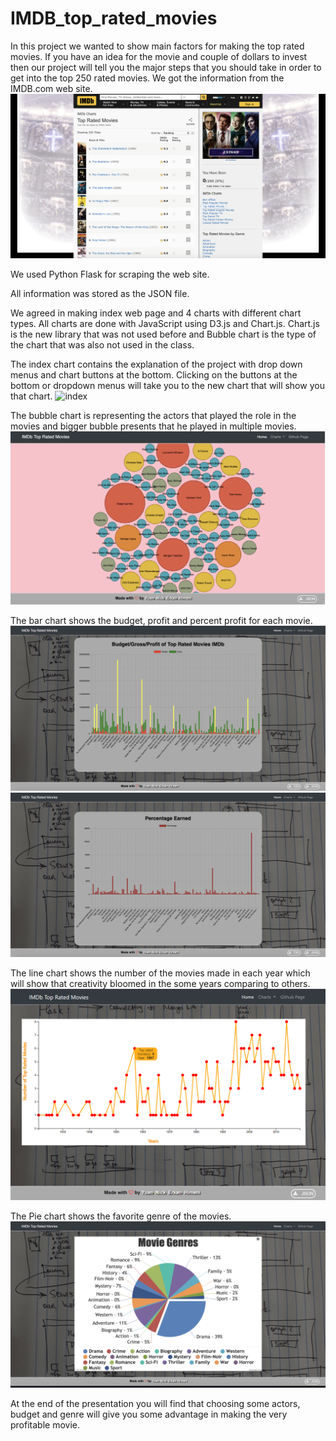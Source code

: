 # IMDB_top_rated_movies

In this project we wanted to show main factors for making the top rated movies.
If you have an idea for the movie and couple of dollars to invest then our project will tell you the major steps that you should take in order to get into the top 250 rated movies.
We got the information from the IMDB.com web site.
![IMDB](static/Images/IMDB.png)


We used Python Flask for scraping the web site.

All information was stored as the JSON file.

We agreed in making index web page and 4 charts with different chart types.
All charts are done with JavaScript using D3.js and Chart.js.
Chart.js is the new library that was not used before and Bubble chart is the type of the chart that was also not used in the class.

The index chart contains the explanation of the project with drop down menus and chart buttons at the bottom. Clicking on the buttons at the bottom or dropdown menus will take you to the new chart that will show you that chart.
![index](static/Images/index.png)

The bubble chart is representing the actors that played the role in the movies and bigger bubble presents that he played in multiple movies.
![Bubble](static/Images/bubble.png)

The bar chart shows the budget, profit and percent profit for each movie.
![Bar1](static/Images/Bar1.png)
![Bar2](static/Images/Bar2.png)

The line chart shows the number of the movies made in each year which will show that creativity bloomed in the some years comparing to others.
![index](static/Images/lineChart.png)

The Pie chart shows the favorite genre of the movies.
![piechart](static/Images/piechart.png)

At the end of the presentation you will find that choosing some actors, budget and genre will give you some advantage in making the very profitable movie.
